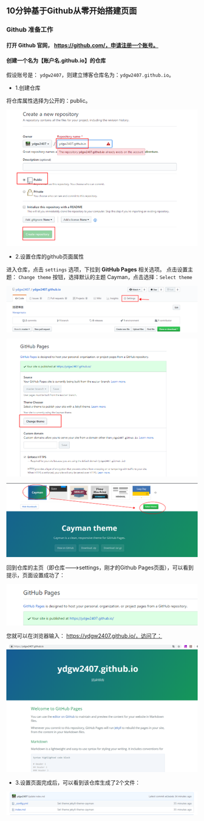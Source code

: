 ## 10分钟基于Github从零开始搭建页面

### Github 准备工作

#### 打开 Github 官网， https://github.com/，申请注册一个账号。

#### 创建一个名为【账户名.github.io】的仓库

假设账号是： ```ydgw2407```，则建立博客仓库名为：```ydgw2407.github.io```。

- 1.创建仓库

将仓库属性选择为公开的：public。

![创建规范的仓库](github-pages/1-createRepo.png)

- 2.设置仓库的github页面属性

进入仓库，点击 ```settings``` 选项，下拉到 **GitHub Pages** 相关选项。
点击设置主题： ```Change theme``` 按钮，选择默认的主题 Cayman，点击选择：```Select theme```

![](github-pages/2-settings.png)

![](github-pages/3-pages.png)

![](github-pages/4-theme.png)


回到仓库的主页（即仓库--->settings，刚才的Github Pages页面），可以看到提示，页面设置成功了：

![](github-pages/4-success.png)


您就可以在浏览器输入： https://ydgw2407.github.io/，访问了：

![](github-pages/6-access.png)

- 3.设置页面完成后，可以看到该仓库生成了2个文件：

![](github-pages/7-files.png)


